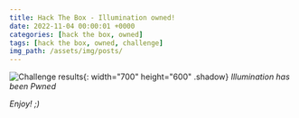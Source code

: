 ```yaml
---
title: Hack The Box - Illumination owned!
date: 2022-11-04 00:00:01 +0000
categories: [hack the box, owned]
tags: [hack the box, owned, challenge]
img_path: /assets/img/posts/
---
```


![Challenge results](owned-illumination.png){: width="700" height="600" .shadow}
_Illumination has been Pwned_

_Enjoy! ;)_
